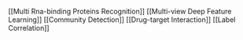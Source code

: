 [[Multi Rna-binding Proteins Recognition]]
[[Multi-view Deep Feature Learning]]
[[Community Detection]]
[[Drug-target Interaction]]
[[Label Correlation]]
